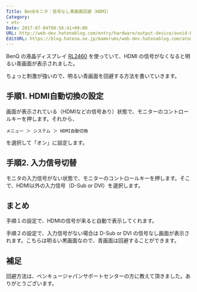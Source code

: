 ```yaml
---
Title: BenQモニタ：信号なし青画面回避（HDMI）
Category:
- etc
Date: 2017-07-04T08:56:41+09:00
URL: http://web-dev.hatenablog.com/entry/hardware/output-device/avoid-benq-blue-screen
EditURL: https://blog.hatena.ne.jp/mamorums/web-dev.hatenablog.com/atom/entry/8599973812276580994
---
```


BenQ の液晶ディスプレイ [RL2460](http://www.benq.co.jp/product/gaminggears/rl2460/) を使っていて、HDMI の信号がなくなると明るい青画面が表示されました。

ちょっと刺激が強いので、明るい青画面を回避する方法を書いていきます。


## 手順1. HDMI自動切換の設定
画面が表示されている（HDMIなどの信号あり）状態で、モニターのコントロールキーを押します。それから、

`メニュー ＞ システム ＞ HDMI自動切換`

を選択して「オン」に設定します。


## 手順2. 入力信号切替
モニタの入力信号がない状態で、モニターのコントロールキーを押します。そこで、HDMI以外の入力信号（D-Sub or DVI）を選択します。


## まとめ
手順１の設定で、HDMIの信号が来ると自動で表示してくれます。

手順２の設定で、入力信号がない場合は D-Sub or DVI の信号なし画面が表示されます。こちらは明るい黒画面なので、青画面は回避することができます。


## 補足
回避方法は、ベンキュージャパンサポートセンターの方に教えて頂きました。ありがとうございます。
